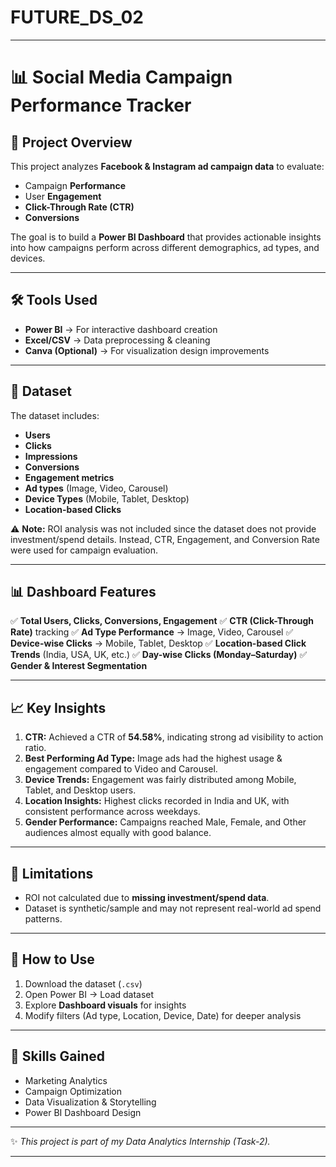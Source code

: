 # FUTURE_DS_02
---

# 📊 Social Media Campaign Performance Tracker

## 📌 Project Overview

This project analyzes **Facebook & Instagram ad campaign data** to evaluate:

* Campaign **Performance**
* User **Engagement**
* **Click-Through Rate (CTR)**
* **Conversions**

The goal is to build a **Power BI Dashboard** that provides actionable insights into how campaigns perform across different demographics, ad types, and devices.

---

## 🛠 Tools Used

* **Power BI** → For interactive dashboard creation
* **Excel/CSV** → Data preprocessing & cleaning
* **Canva (Optional)** → For visualization design improvements

---

## 📂 Dataset

The dataset includes:

* **Users**
* **Clicks**
* **Impressions**
* **Conversions**
* **Engagement metrics**
* **Ad types** (Image, Video, Carousel)
* **Device Types** (Mobile, Tablet, Desktop)
* **Location-based Clicks**

⚠️ **Note:** ROI analysis was not included since the dataset does not provide investment/spend details. Instead, CTR, Engagement, and Conversion Rate were used for campaign evaluation.

---

## 📊 Dashboard Features

✅ **Total Users, Clicks, Conversions, Engagement**
✅ **CTR (Click-Through Rate)** tracking
✅ **Ad Type Performance** → Image, Video, Carousel
✅ **Device-wise Clicks** → Mobile, Tablet, Desktop
✅ **Location-based Click Trends** (India, USA, UK, etc.)
✅ **Day-wise Clicks (Monday–Saturday)**
✅ **Gender & Interest Segmentation**

---

## 📈 Key Insights

1. **CTR:** Achieved a CTR of **54.58%**, indicating strong ad visibility to action ratio.
2. **Best Performing Ad Type:** Image ads had the highest usage & engagement compared to Video and Carousel.
3. **Device Trends:** Engagement was fairly distributed among Mobile, Tablet, and Desktop users.
4. **Location Insights:** Highest clicks recorded in India and UK, with consistent performance across weekdays.
5. **Gender Performance:** Campaigns reached Male, Female, and Other audiences almost equally with good balance.

---

## 🚧 Limitations

* ROI not calculated due to **missing investment/spend data**.
* Dataset is synthetic/sample and may not represent real-world ad spend patterns.

---

## 📌 How to Use

1. Download the dataset (`.csv`)
2. Open Power BI → Load dataset
3. Explore **Dashboard visuals** for insights
4. Modify filters (Ad type, Location, Device, Date) for deeper analysis

---

## 🙌 Skills Gained

* Marketing Analytics
* Campaign Optimization
* Data Visualization & Storytelling
* Power BI Dashboard Design

---

✨ *This project is part of my Data Analytics Internship (Task-2).*

---

